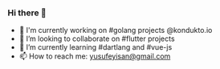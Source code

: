 ### Hi there 👋
- 🔭  I'm currently working on #golang projects @kondukto.io
- 👯  I’m looking to collaborate on #flutter projects
- 🌱  I’m currently learning #dartlang and #vue-js
- 📫  How to reach me: yusufeyisan@gmail.com


<!--
**yeyisan/yeyisan** is a ✨ _special_ ✨ repository because its `README.md` (this file) appears on your GitHub profile.

Here are some ideas to get you started:


- 🌱 I’m currently learning ...
- 👯 I’m looking to collaborate on ...
- 🤔 I’m looking for help with ...
- 💬 Ask me about ...
- 📫 How to reach me: ...
- 😄 Pronouns: ...
- ⚡ Fun fact: ...
-->
